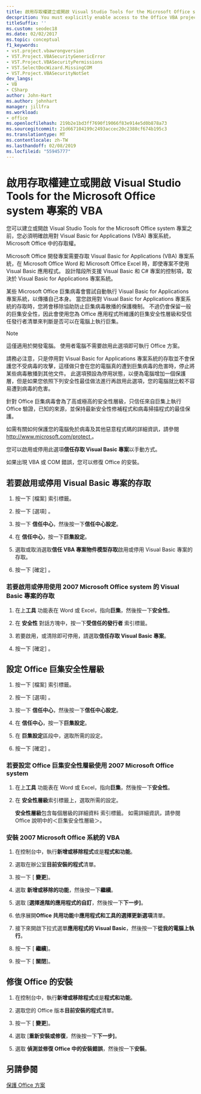 ```yaml
---
title: 啟用存取權建立或開啟 Visual Studio Tools for the Microsoft Office system 專案的 VBA
decsprition: You must explicitly enable access to the Office VBA project system before you can create or open a Visual Studio Tools for Office system project
titleSuffix: ''
ms.custom: seodec18
ms.date: 02/02/2017
ms.topic: conceptual
f1_keywords:
- vst.project.vbawrongversion
- VST.Project.VBASecurityGenericError
- VST.Project.VBASecurityPermissions
- VST.SelectDocWizard.MissingCOM
- VST.Project.VBASecurityNotSet
dev_langs:
- VB
- CSharp
author: John-Hart
ms.author: johnhart
manager: jillfra
ms.workload:
- office
ms.openlocfilehash: 219b2e1bd3ff7690f19066f83e914e5d0b878a73
ms.sourcegitcommit: 21d667104199c2493accec20c2388cf674b195c3
ms.translationtype: MT
ms.contentlocale: zh-TW
ms.lasthandoff: 02/08/2019
ms.locfileid: "55945777"
---
```

# <a name="enable-access-to-vba-to-create-or-open-a-visual-studio-tools-for-the-microsoft-office-system-project"></a>啟用存取權建立或開啟 Visual Studio Tools for the Microsoft Office system 專案的 VBA

您可以建立或開啟 Visual Studio Tools for the Microsoft Office system 專案之前，您必須明確啟用對 Visual Basic for Applications (VBA) 專案系統，Microsoft Office 中的存取權。

 Microsoft Office 開發專案需要存取 Visual Basic for Applications (VBA) 專案系統，在 Microsoft Office Word 和 Microsoft Office Excel 時，即使專案不使用 Visual Basic 應用程式。 設計階段所支援 Visual Basic 和 C# 專案的控制項，取決於 Visual Basic for Applications 專案系統。

 某些 Microsoft Office 巨集病毒會嘗試自動執行 Visual Basic for Applications 專案系統，以傳播自己本身。 當您啟用對 Visual Basic for Applications 專案系統的存取時，您將會移除協助防止巨集病毒散播的保護機制。 不過仍會保留一般的巨集安全性，因此會使用您為 Office 應用程式所維護的巨集安全性層級和受信任發行者清單來判斷是否可以在電腦上執行巨集。

> [!NOTE]
> 這僅適用於開發電腦。 使用者電腦不需要啟用此選項即可執行 Office 方案。

 請務必注意，只是停用對 Visual Basic for Applications 專案系統的存取並不會保護您不受病毒的攻擊，這樣做只會在您的電腦真的遭到巨集病毒的危害時，停止將某些病毒散播到其他文件。 此選項預設為停用狀態，以便為電腦增加一個保護層，但是如果您依照下列安全性最佳做法進行再啟用此選項，您的電腦就比較不容易遭到病毒的危害。

 針對 Office 巨集病毒會為了高或極高的安全性層級，只信任來自巨集上執行 Office 驗證，已知的來源，並保持最新安全性修補程式和病毒掃描程式的最佳保護。

 如需有關如何保護您的電腦免於病毒及其他惡意程式碼的詳細資訊，請參閱[ http://www.microsoft.com/protect ](http://www.microsoft.com/protect)。

 您可以啟用或停用此選項**信任存取 Visual Basic 專案**以手動方式。

 如果出現 VBA 或 COM 錯誤，您可以修復 Office 的安裝。

## <a name="to-enable-or-disable-access-to-visual-basic-projects"></a>若要啟用或停用 Visual Basic 專案的存取

1. 按一下 [檔案]  索引標籤。

2. 按一下 [選項] 。

3. 按一下 **信任中心**，然後按一下**信任中心設定**。

4. 在 **信任中心**，按一下**巨集設定**。

5. 選取或取消選取**信任 VBA 專案物件模型存取**啟用或停用 Visual Basic 專案的存取。

6. 按一下 [確定] 。

### <a name="to-enable-or-disable-access-to-visual-basic-projects-with-the-2007-microsoft-office-system"></a>若要啟用或停用使用 2007 Microsoft Office system 的 Visual Basic 專案的存取

1. 在上**工具** 功能表在 Word 或 Excel，指向**巨集**，然後按一下**安全性**。

2. 在 **安全性** 對話方塊中，按一下**受信任的發行者** 索引標籤。

3. 若要啟用，或清除即可停用，請選取**信任存取 Visual Basic 專案**。

4. 按一下 [確定] 。

## <a name="to-set-your-office-macro-security-level"></a>設定 Office 巨集安全性層級

1. 按一下 [檔案]  索引標籤。

2. 按一下 [選項] 。

3. 按一下 **信任中心**，然後按一下**信任中心設定**。

4. 在 **信任中心**，按一下**巨集設定**。

5. 在 **巨集設定**區段中，選取所需的設定。

6. 按一下 [確定] 。

### <a name="to-set-your-office-macro-security-level-with-the-2007-microsoft-office-system"></a>若要設定 Office 巨集安全性層級使用 2007 Microsoft Office system

1. 在上**工具** 功能表在 Word 或 Excel，指向**巨集**，然後按一下**安全性**。

2. 在 **安全性層級**索引標籤上，選取所需的設定。

    **安全性層級**包含每個層級的詳細資料 索引標籤。 如需詳細資訊，請參閱 Office 說明中的＜巨集安全性層級＞。

### <a name="to-install-vba-with-the-2007-microsoft-office-system"></a>安裝 2007 Microsoft Office 系統的 VBA

1. 在控制台中，執行**新增或移除程式**或是**程式和功能**。

2. 選取在辦公室**目前安裝的程式**清單。

3. 按一下 [ **變更**]。

4. 選取 **新增或移除的功能**，然後按一下**繼續**。

5. 選取 [**選擇進階的應用程式的自訂**，然後按一下**下一步]**。

6. 依序展開**Office 共用功能**中**應用程式和工具的選擇更新選項**清單。

7. 接下來開啟下拉式選單**應用程式的 Visual Basic**，然後按一下**從我的電腦上執行**。

8. 按一下 [ **繼續**]。

9. 按一下 [ **關閉**]。

## <a name="to-repair-your-installation-of-office"></a>修復 Office 的安裝

1. 在控制台中，執行**新增或移除程式**或是**程式和功能**。

2. 選取您的 Office 版本**目前安裝的程式**清單。

3. 按一下 [ **變更**]。

4. 選取 [**重新安裝或修復**，然後按一下**下一步]**。

5. 選取 **偵測並修復 Office 中的安裝錯誤**，然後按一下**安裝**。

## <a name="see-also"></a>另請參閱

 [保護 Office 方案](../vsto/securing-office-solutions.md)